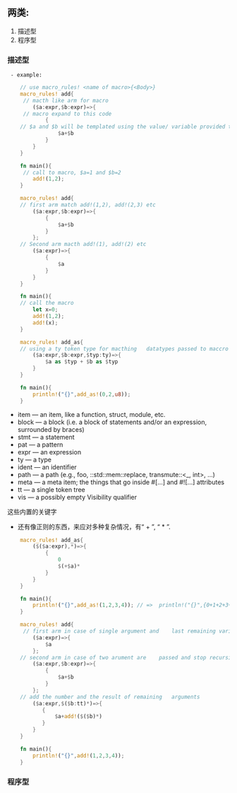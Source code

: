 ## 两类: 

1. 描述型
2. 程序型  

### **描述型**

     - example: 
    
    

```rust
    // use macro_rules! <name of macro>{<Body>}
    macro_rules! add{
     // macth like arm for macro
        ($a:expr,$b:expr)=>{
     // macro expand to this code
            {
    // $a and $b will be templated using the value/ variable provided to macro
                $a+$b
            }
        }
    }

    fn main(){
     // call to macro, $a=1 and $b=2
        add!(1,2);
    }
```

    

```rust
    macro_rules! add{
    // first arm match add!(1,2), add!(2,3) etc
        ($a:expr,$b:expr)=>{
            {
                $a+$b
            }
        };
    // Second arm macth add!(1), add!(2) etc
        ($a:expr)=>{
            {
                $a
            }
        }
    }

    fn main(){
    // call the macro
        let x=0;
        add!(1,2);
        add!(x);
    }   
```

```rust
    macro_rules! add_as{
    // using a ty token type for macthing   datatypes passed to maccro
        ($a:expr,$b:expr,$typ:ty)=>{
            $a as $typ + $b as $typ
        }
    }

    fn main(){
        println!("{}",add_as!(0,2,u8));
    }
```

* item — an item, like a function, struct, module, etc.
* block — a block (i.e. a block of statements and/or an expression, surrounded by braces)
* stmt — a statement
* pat — a pattern
* expr — an expression
* ty — a type
* ident — an identifier
* path — a path (e.g., foo, ::std::mem::replace, transmute::<_, int>, …)
* meta — a meta item; the things that go inside #[...] and #![...] attributes
* tt — a single token tree
* vis — a possibly empty Visibility qualifier

这些内置的关键字

* 还有像正则的东西，来应对多种复杂情况，有“ + ”, “ * ”.

```rust
    macro_rules! add_as{
        ($($a:expr),*)=>{
            { 
                0
                $(+$a)*
            }
        }
    }

    fn main(){
        println!("{}",add_as!(1,2,3,4)); // =>  println!("{}",{0+1+2+3+4})
    }
```

```rust
    macro_rules! add{
     // first arm in case of single argument and    last remaining variable/number
        ($a:expr)=>{
            $a
        };
    // second arm in case of two arument are    passed and stop recursion in case of odd   number ofarguments
        ($a:expr,$b:expr)=>{
            {
                $a+$b
            }
        };
    // add the number and the result of remaining   arguments 
        ($a:expr,$($b:tt)*)=>{
           {
               $a+add!($($b)*)
           }
        }
    }

    fn main(){
        println!("{}",add!(1,2,3,4));
    }
```


### **程序型**
